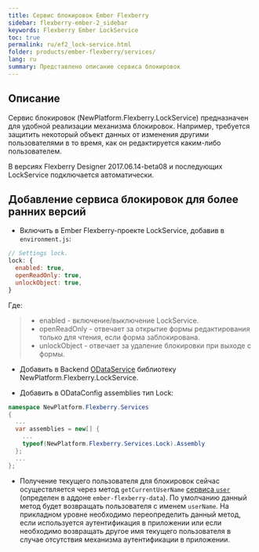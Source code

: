 ```yaml
---
title: Сервис блокировок Ember Flexberry
sidebar: flexberry-ember-2_sidebar
keywords: Flexberry Ember LockService
toc: true
permalink: ru/ef2_lock-service.html
folder: products/ember-flexberry/services/
lang: ru
summary: Представлено описание сервиса блокировок
---
```


## Описание

Сервис блокировок (NewPlatform.Flexberry.LockService) предназначен для удобной реализации механизма блокировок. Например, требуется защитить некоторый объект данных от изменения другими пользователями в то время, как он редактируется каким-либо пользователем.

В версиях Flexberry Designer 2017.06.14-beta08 и последующих LockService подключается автоматически.

## Добавление сервиса блокировок для более ранних версий

* Включить в Ember Flexberry-проекте LockService, добавив в `environment.js`:

```js
// Settings lock.
lock: {
  enabled: true,
  openReadOnly: true,
  unlockObject: true,
}
```

Где:
> * enabled - включение/выключение LockService.
> * openReadOnly - отвечает за открытие формы редактирования только для чтения, если форма заблокирована.
> * unlockObject -  отвечает за удаление блокировки при выходе с формы.

* Добавить в Backend [ODataService](fo_orm-odata-service.html) библиотеку NewPlatform.Flexberry.LockService.

* Добавить в ODataConfig assemblies тип Lock:
```cs
namespace NewPlatform.Flexberry.Services
{
  ...
  var assemblies = new[] {
    ...
    typeof(NewPlatform.Flexberry.Services.Lock).Assembly
  };
  ...
};
```

* Получение текущего пользователя для блокировок сейчас осуществляется через метод `getCurrentUserName` [сервиса `user`](https://github.com/Flexberry/ember-flexberry-data/blob/develop/addon/services/user.js) (определен в аддоне `ember-flexberry-data`). По умолчанию данный метод будет возвращать пользователя с именем `userName`. На прикладном уровне необходимо переопределить данный метод, если используется аутентификация в приложении или если необходимо возвращать другое имя текущего пользователя в случае отсутствия механизма аутентификации в приложении.
